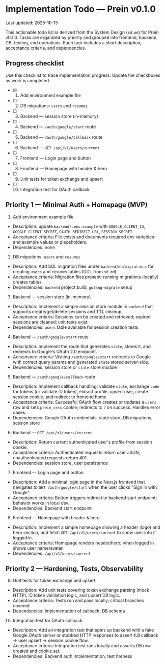 # Implementation Todo — Prein v0.1.0

Last updated: 2025-10-13

This actionable todo list is derived from the System Design (`sd.md`) for Prein v0.1.0. Tasks are organized by priority and grouped into frontend, backend, DB, testing, and operations. Each task includes a short description, acceptance criteria, and dependencies.

## Progress checklist

Use this checklist to trace implementation progress. Update the checkboxes as work is completed.

- [x] 1. Add environment example file
- [ ] 2. DB migrations: `users` and `resumes`
- [ ] 3. Backend — session store (in-memory)
- [ ] 4. Backend — `/auth/google/start` route
- [ ] 5. Backend — `/auth/google/callback` route
- [ ] 6. Backend — `GET /api/v1/users/current`
- [ ] 7. Frontend — Login page and button
- [ ] 8. Frontend — Homepage with header & hero
- [ ] 9. Unit tests for token exchange and upsert
- [ ] 10. Integration test for OAuth callback

## Priority 1 — Minimal Auth + Homepage (MVP)

1. Add environment example file

- Description: update `backend/.env.example` with `GOOGLE_CLIENT_ID`, `GOOGLE_CLIENT_SECRET`, `OAUTH_REDIRECT_URL`, `SESSION_SECRET`.
- Acceptance criteria: File exists and documents required env variables and example values or placeholders.
- Dependencies: none

2. DB migrations: `users` and `resumes`

- Description: Add SQL migration files under `backend/db/migrations` for creating `users` and `resumes` tables (DDL from `sd.md`).
- Acceptance criteria: Migration files present; running migrations (locally) creates tables.
- Dependencies: `backend` project build, `golang-migrate` setup

3. Backend — session store (in-memory)

- Description: Implement a simple session store module in `backend` that supports create/get/delete sessions and TTL cleanup.
- Acceptance criteria: Sessions can be created and retrieved; expired sessions are cleaned; unit tests exist.
- Dependencies: `users` table available for session creation tests

4. Backend — `/auth/google/start` route

- Description: Implement the route that generates `state`, stores it, and redirects to Google's OAuth 2.0 endpoint.
- Acceptance criteria: Visiting `/auth/google/start` redirects to Google with correct query params and generated `state` stored server-side.
- Dependencies: session store or `state` store module

5. Backend — `/auth/google/callback` route

- Description: Implement callback handling: validate `state`, exchange `code` for tokens (or validate ID token), extract profile, upsert user, create session cookie, and redirect to frontend home.
- Acceptance criteria: Successful OAuth flow creates or updates a `users` row and sets `prein_sess` cookie; redirects to `/` on success. Handles error cases.
- Dependencies: Google OAuth credentials, state store, DB migrations, session store

6. Backend — `GET /api/v1/users/current`

- Description: Return current authenticated user's profile from session cookie.
- Acceptance criteria: Authenticated requests return user JSON; unauthenticated requests return 401.
- Dependencies: session store, user persistence

7. Frontend — Login page and button

- Description: Add a minimal login page in the Next.js frontend that navigates to `GET /auth/google/start` when the user clicks "Sign in with Google".
- Acceptance criteria: Button triggers redirect to backend start endpoint; behavior works in local dev.
- Dependencies: Backend start endpoint

8. Frontend — Homepage with header & hero

- Description: Implement a simple homepage showing a header (logo) and hero section, and fetch `GET /api/v1/users/current` to show user info if logged in.
- Acceptance criteria: Homepage renders header/hero; when logged in shows user name/avatar.
- Dependencies: `/api/v1/users/current`

## Priority 2 — Hardening, Tests, Observability

9. Unit tests for token exchange and upsert

- Description: Add unit tests covering token exchange parsing (mock HTTP), ID token validation logic, and upsert DB logic.
- Acceptance criteria: Tests run and pass locally; critical branches covered.
- Dependencies: Implementation of callback, DB schema

10. Integration test for OAuth callback

- Description: Add an integration test that spins up backend with a fake Google OAuth server or stubbed HTTP responses to assert full callback -> user upsert -> session cookie flow.
- Acceptance criteria: Integration test runs locally and asserts DB row created and cookie set.
- Dependencies: Backend auth implementation, test harness
